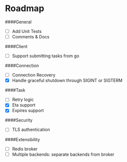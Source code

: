 Roadmap
=====================

####General
* [ ] Add Unit Tests
* [ ] Comments & Docs

####Client
* [ ] Support submitting tasks from go

####Connection
* [ ] Connection Recovery
* [x] Handle graceful shutdown through SIGINT or SIGTERM

####Task
* [ ] Retry logic
* [x] Eta support
* [x] Expires support

####Security
* [ ] TLS authentication

####Extensibility
* [ ] Redis broker
* [ ] Multiple backends: separate backends from broker
